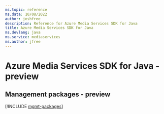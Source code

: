 ```yaml
---
ms.topic: reference
ms.data: 10/08/2022
author: joshfree
description: Reference for Azure Media Services SDK for Java
title: Azure Media Services SDK for Java
ms.devlang: java
ms.service: mediaservices
ms.author: jfree
---
```

# Azure Media Services SDK for Java - preview

## Management packages - preview
[!INCLUDE [mgmt-packages](media-services-mgmt-index.md)]